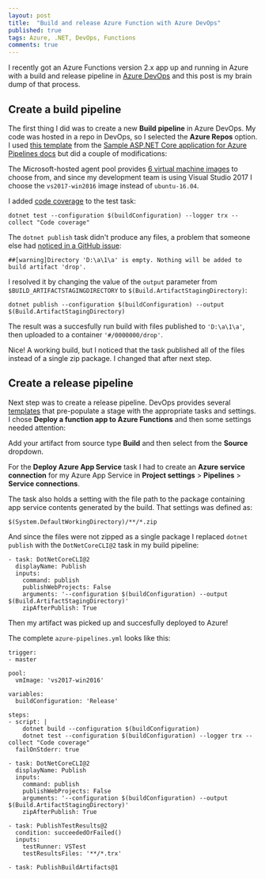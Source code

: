 ```yaml
---
layout: post
title:  "Build and release Azure Function with Azure DevOps"
published: true
tags: Azure, .NET, DevOps, Functions
comments: true
---
```


I recently got an Azure Functions version 2.x app up and running in Azure with a build and release pipeline in [Azure DevOps](https://azure.microsoft.com/en-us/services/devops/) and this post is my brain dump of that process.

## Create a build pipeline

The first thing I did was to create a new **Build pipeline** in Azure DevOps. My code was hosted in a repo in DevOps, so I selected the **Azure Repos** option. I used [this template](https://github.com/MicrosoftDocs/pipelines-dotnet-core/blob/master/azure-pipelines.yml) from the [Sample ASP.NET Core application for Azure Pipelines docs](https://github.com/MicrosoftDocs/pipelines-dotnet-core) but did a couple of modifications:

The Microsoft-hosted agent pool provides [6 virtual machine images](https://docs.microsoft.com/en-us/azure/devops/pipelines/agents/hosted?view=azure-devops&tabs=yaml) to choose from, and since my development team is using Visual Studio 2017 I choose the `vs2017-win2016` image instead of `ubuntu-16.04`.

I added [code coverage](https://docs.microsoft.com/en-us/azure/devops/pipelines/languages/dotnet-core?view=azure-devops&tabs=yaml#collect-code-coverage) to the test task:

```
dotnet test --configuration $(buildConfiguration) --logger trx --collect "Code coverage"
```

The `dotnet publish` task didn't produce any files, a problem that someone else had [noticed in a GitHub issue](https://github.com/MicrosoftDocs/pipelines-dotnet-core/issues/12):

```
##[warning]Directory 'D:\a\1\a' is empty. Nothing will be added to build artifact 'drop'.
```

I resolved it by changing the value of the `output` parameter from `$BUILD_ARTIFACTSTAGINGDIRECTORY` to `$(Build.ArtifactStagingDirectory)`:

```
dotnet publish --configuration $(buildConfiguration) --output $(Build.ArtifactStagingDirectory)
```

The result was a succesfully run build with files published to `'D:\a\1\a'`, then uploaded to a container `'#/0000000/drop'`.

Nice! A working build, but I noticed that the task published all of the files instead of a single zip package. I changed that after next step.

## Create a release pipeline

Next step was to create a release pipeline. DevOps provides several [templates](https://docs.microsoft.com/en-us/azure/devops/pipelines/release/env-templates?view=azure-devops) that pre-populate a stage with the appropriate tasks and settings. I chose **Deploy a function app to Azure Functions** and then some settings needed attention:

Add your artifact from source type **Build** and then select from the **Source** dropdown.

For the **Deploy Azure App Service** task I had to create an **Azure service connection** for my Azure App Service in **Project settings** > **Pipelines** > **Service connections**.

The task also holds a setting with the file path to the package containing app service contents generated by the build. That settings was defined as:

```
$(System.DefaultWorkingDirectory)/**/*.zip
```

And since the files were not zipped as a single package I replaced `dotnet publish` with the `DotNetCoreCLI@2` task in my build pipeline:

```
- task: DotNetCoreCLI@2
  displayName: Publish
  inputs:
    command: publish
    publishWebProjects: False
    arguments: '--configuration $(buildConfiguration) --output $(Build.ArtifactStagingDirectory)'
    zipAfterPublish: True
```

Then my artifact was picked up and succesfully deployed to Azure!

The complete `azure-pipelines.yml` looks like this:

```
trigger:
- master

pool:
  vmImage: 'vs2017-win2016'

variables:
  buildConfiguration: 'Release'

steps:
- script: |
    dotnet build --configuration $(buildConfiguration)
    dotnet test --configuration $(buildConfiguration) --logger trx --collect "Code coverage"
  failOnStderr: true

- task: DotNetCoreCLI@2
  displayName: Publish
  inputs:
    command: publish
    publishWebProjects: False
    arguments: '--configuration $(buildConfiguration) --output $(Build.ArtifactStagingDirectory)'
    zipAfterPublish: True

- task: PublishTestResults@2
  condition: succeededOrFailed()
  inputs:
    testRunner: VSTest
    testResultsFiles: '**/*.trx'

- task: PublishBuildArtifacts@1
```